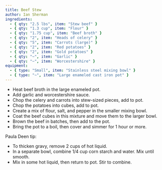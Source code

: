 ```yaml
---
title: Beef Stew
author: Ian Sherman
ingredients:
  - { qty: "2.5 lbs", item: "Stew beef" }
  - { qty: "1.3 cup", item: "Flour" }
  - { qty: "1.75 cup", item: "Beef broth" }
  - { qty: "2", item: "Heads of celery" }
  - { qty: "5", item: "Carrots (large)" }
  - { qty: "2", item: "Red potatoes" }
  - { qty: "2", item: "Gold potatoes" }
  - { qty: "~", item: "Garlic" }
  - { qty: "~", item: "Worcestershire" }
equipment:
  - { type: "Small", item: "Stainless steel mixing bowl" }
  - { type: "~", item: "Large enameled cast iron pot" }
---
```

- Heat beef broth in the large enameled pot.
- Add garlic and worcestershire sauce.
- Chop the celery and carrots into stew-sized pieces, add to pot.
- Chop the potatoes into cubes, add to pot.
- Create a mix of flour, salt, and pepper in the smaller mixing bowl.
- Coat the beef cubes in this mixture and move them to the larger bowl.
- Brown the beef in batches, then add to the pot.
- Bring the pot to a boil, then cover and simmer for 1 hour or more.

Paula Deen tip:
- To thicken gravy, remove 2 cups of hot liquid.
- In a separate bowl, combine 1/4 cup corn starch and water. Mix until smooth.
- Mix in some hot liquid, then return to pot. Stir to combine.
